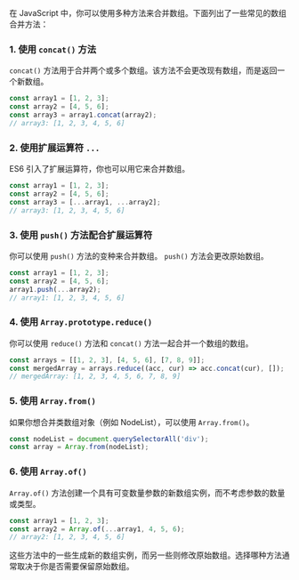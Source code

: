 在 JavaScript 中，你可以使用多种方法来合并数组。下面列出了一些常见的数组合并方法：

### 1. 使用 `concat()` 方法

`concat()` 方法用于合并两个或多个数组。该方法不会更改现有数组，而是返回一个新数组。

```javascript
const array1 = [1, 2, 3];
const array2 = [4, 5, 6];
const array3 = array1.concat(array2);
// array3: [1, 2, 3, 4, 5, 6]
```

### 2. 使用扩展运算符 `...`

ES6 引入了扩展运算符，你也可以用它来合并数组。

```javascript
const array1 = [1, 2, 3];
const array2 = [4, 5, 6];
const array3 = [...array1, ...array2];
// array3: [1, 2, 3, 4, 5, 6]
```

### 3. 使用 `push()` 方法配合扩展运算符

你可以使用 `push()` 方法的变种来合并数组。 `push()` 方法会更改原始数组。

```javascript
const array1 = [1, 2, 3];
const array2 = [4, 5, 6];
array1.push(...array2);
// array1: [1, 2, 3, 4, 5, 6]
```

### 4. 使用 `Array.prototype.reduce()`

你可以使用 `reduce()` 方法和 `concat()` 方法一起合并一个数组的数组。

```javascript
const arrays = [[1, 2, 3], [4, 5, 6], [7, 8, 9]];
const mergedArray = arrays.reduce((acc, cur) => acc.concat(cur), []);
// mergedArray: [1, 2, 3, 4, 5, 6, 7, 8, 9]
```

### 5. 使用 `Array.from()`

如果你想合并类数组对象（例如 NodeList），可以使用 `Array.from()`。

```javascript
const nodeList = document.querySelectorAll('div');
const array = Array.from(nodeList);
```

### 6. 使用 `Array.of()`

`Array.of()` 方法创建一个具有可变数量参数的新数组实例，而不考虑参数的数量或类型。

```javascript
const array1 = [1, 2, 3];
const array2 = Array.of(...array1, 4, 5, 6);
// array2: [1, 2, 3, 4, 5, 6]
```

这些方法中的一些生成新的数组实例，而另一些则修改原始数组。选择哪种方法通常取决于你是否需要保留原始数组。